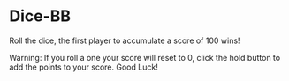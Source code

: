 # Dice-BB

Roll the dice, the first player to accumulate a score of 100 wins! 

Warning: If you roll a one your score will reset to 0, click the hold button to add the points to your score. Good Luck! 
